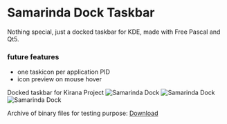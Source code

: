 # Samarinda Dock Taskbar
Nothing special, just a docked taskbar for KDE, made with Free Pascal and Qt5.

### future features
- one taskicon per application PID
- icon preview on mouse hover

Docked taskbar for Kirana Project
![Samarinda Dock](https://github.com/kirana-a2district/samarinda-dock/raw/main/screenshots/Screenshot_20220621_231252.png)
![Samarinda Dock](https://github.com/kirana-a2district/samarinda-dock/raw/main/screenshots/Screenshot_20220621_231308.png)
![Samarinda Dock](https://github.com/kirana-a2district/samarinda-dock/raw/main/screenshots/Screenshot_20220621_232730.png)

Archive of binary files for testing purpose: [Download](https://drive.google.com/file/d/1HhZbrvUNjzLDsqXf6DCc4_fFMVWwcMku/view?usp=sharing)
